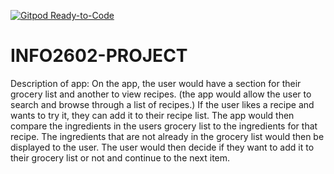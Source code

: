 [![Gitpod Ready-to-Code](https://img.shields.io/badge/Gitpod-Ready--to--Code-blue?logo=gitpod)](https://gitpod.io/#https://github.com/ronaldjaglal/INFO2602-PROJECT) 

# INFO2602-PROJECT
Description of app:
On the app, the user would have a section for their grocery list and another to view recipes.
(the app would allow the user to search and browse through a list of recipes.) If the user likes a
recipe and wants to try it, they can add it to their recipe list. The app would then compare the ingredients 
in the users grocery list to the ingredients for that recipe. The ingredients that are not already in the grocery 
list would then be displayed to the user.
The user would then decide if they want to add it to their grocery list or not and continue to the next item. 
